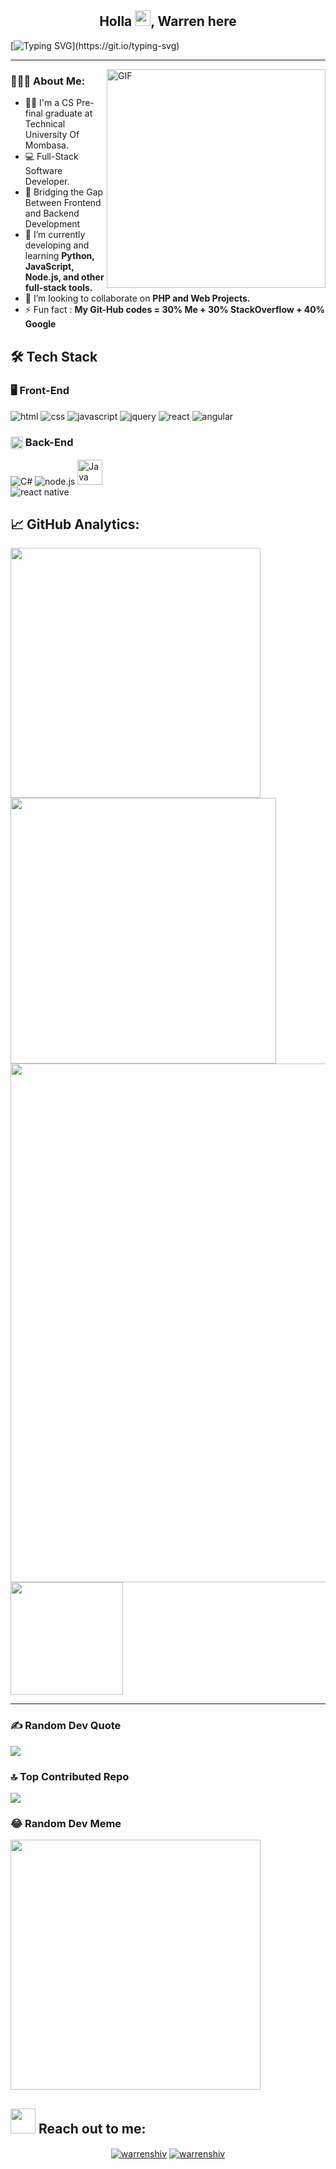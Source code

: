 <!-- <div align="center">
  <img src="https://i.imgur.com/lL5bW0L.gif" style="">
</div> -->

<h2 align="center">Holla <img src="https://media.giphy.com/media/hvRJCLFzcasrR4ia7z/giphy.gif" width="25px">, Warren here</h2>

[![Typing SVG](https://readme-typing-svg.herokuapp.com?duration=10000&center=true&vCenter=true&width=800&height=30&lines=Greetings👋,+fellow+Tech+assassins👨‍💻+Welcome+to+my+Github+profile.)](https://git.io/typing-svg)

---

<img align="right" alt="GIF" src="https://camo.githubusercontent.com/c1dcb74cc1c1835b1d716f5051499a2814c683c806b15f04b0eba492863703e9/68747470733a2f2f63646e2e6472696262626c652e636f6d2f75736572732f3733303730332f73637265656e73686f74732f363538313234332f6176656e746f2e676966" width="350px" />

<h3 align="left">👨🏻‍💻 About Me:</h3>

- 👨‍💻 I'm a CS Pre-final graduate at Technical University Of Mombasa.
- 💻 Full-Stack Software Developer.
- 🚀 Bridging the Gap Between Frontend and Backend Development
- 🌱 I’m currently developing and learning **Python, JavaScript, Node.js, and other full-stack tools.**
- 👯 I’m looking to collaborate on **PHP and Web Projects.**
- ⚡ Fun fact : **My Git-Hub codes = 30% Me + 30% StackOverflow + 40% Google**

🛠  Tech Stack
-------

<h3>🖥️ Front-End</h3>
<div>
  <img 
    src="https://img.shields.io/badge/HTML5-E34F26?style=for-the-badge&amp;logo=html5&amp;logoColor=white" 
    alt="html">
  <img 
    src="https://img.shields.io/badge/CSS3-1572B6?style=for-the-badge&amp;logo=css3&amp;logoColor=white" 
    alt="css">
  <img 
    src="https://img.shields.io/badge/JavaScript-323330?style=for-the-badge&amp;logo=javascript&amp;logoColor=F7DF1E" 
    alt="javascript">
  <img 
    src="https://img.shields.io/badge/jQuery-0769AD?style=for-the-badge&logo=jquery&logoColor=white" 
    alt="jquery">      
  <img 
    src="https://img.shields.io/badge/React-0D0627?style=for-the-badge&amp;logo=react&amp;logoColor=61DAFB" 
    alt="react">
  <img 
    src="https://img.shields.io/badge/Angular-DD0031?style=for-the-badge&logo=angular&logoColor=white" 
    alt="angular">  
</div>  

<h3> 
<img width="20" height="20" align="center"
    src="https://user-images.githubusercontent.com/22107794/139607753-c53fc8a5-b610-4f43-8b46-8e2e18b76e5d.png" 
    alt="backend">  
  Back-End</h3>
<div>  
  <img 
    src="https://img.shields.io/badge/C%23-239120?style=for-the-badge&logo=c-sharp&logoColor=white" 
    alt="C#">  
  <img 
    src="https://img.shields.io/badge/Node.js-339933?style=for-the-badge&logo=nodedotjs&logoColor=white" 
    alt="node.js">
  <img src="https://cdn.jsdelivr.net/gh/devicons/devicon/icons/java/java-original-wordmark.svg" alt="Java" width="40" height="40"/>&nbsp;
</div>
<div> 
  <img 
    src="https://img.shields.io/badge/React_Native-20232A?style=for-the-badge&logo=react&logoColor=61DAFB" 
    alt="react native">    
</div>

<h2>📈 <strong>GitHub Analytics:</strong></h2>  
 
<img width="400" src="https://github-readme-stats.vercel.app/api?username=warrenshiv&count_private=true&show_icons=true&theme=react" />  <img width="425" src="https://streak-stats.demolab.com/?user=warrenshiv&theme=react" />
<img width="830" src="https://github-readme-activity-graph.vercel.app/graph?username=warrenshiv&bg_color=21232a&color=a8eeff&line=61dafb&point=f0fcff&area=true&hide_border=false" />
<img height="180em" src="https://github-readme-stats.vercel.app/api/top-langs/?username=warrenshiv&layout=compact&langs_count=7&theme=dracula"/>

--- 

### ✍️ Random Dev Quote
![](https://quotes-github-readme.vercel.app/api?type=horizontal&theme=radical)

### 🔝 Top Contributed Repo
![](https://github-contributor-stats.vercel.app/api?username=warrenshiv&limit=5&theme=dark&combine_all_yearly_contributions=true)

### 😂 Random Dev Meme
<img src='https://randommeme-five.vercel.app/' style="height: 400px;"/>

## <img src="https://media.giphy.com/media/LnQjpWaON8nhr21vNW/giphy.gif" width="40"> **Reach out to me:**
<p align="center">
<a href="https://linkedin.com/in/warrenshiv" target="_blank"><img align="center" src="https://img.shields.io/badge/-LinkedIn-0e76a8?style=flat-square&logo=Linkedin&logoColor=white" alt="warrenshiv" /></a>
<a href="mailto:warrenshiv@gmail.com" target="_blank"><img align="center" src="https://img.shields.io/badge/-Gmail-EA4335?style=flat-square&logo=Gmail&logoColor=white" alt="warrenshiv" /></a>
  <br>

  
